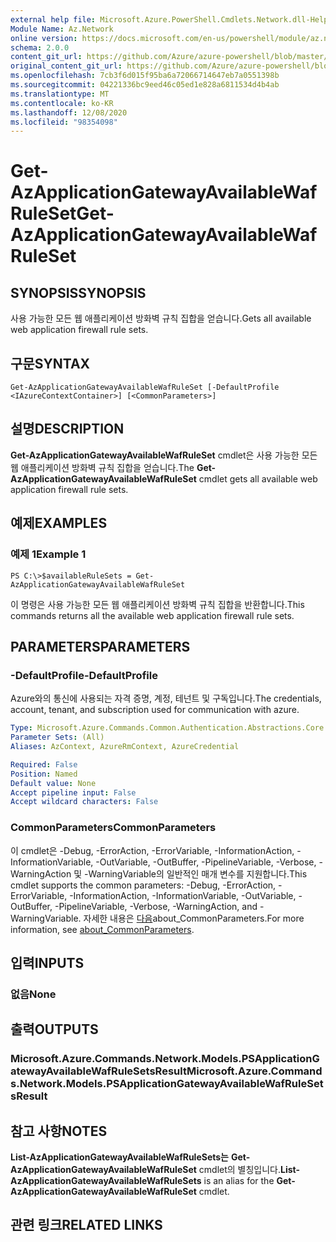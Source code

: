 ```yaml
---
external help file: Microsoft.Azure.PowerShell.Cmdlets.Network.dll-Help.xml
Module Name: Az.Network
online version: https://docs.microsoft.com/en-us/powershell/module/az.network/get-azapplicationgatewayavailablewafruleset
schema: 2.0.0
content_git_url: https://github.com/Azure/azure-powershell/blob/master/src/Network/Network/help/Get-AzApplicationGatewayAvailableWafRuleSet.md
original_content_git_url: https://github.com/Azure/azure-powershell/blob/master/src/Network/Network/help/Get-AzApplicationGatewayAvailableWafRuleSet.md
ms.openlocfilehash: 7cb3f6d015f95ba6a72066714647eb7a0551398b
ms.sourcegitcommit: 04221336bc9eed46c05ed1e828a6811534d4b4ab
ms.translationtype: MT
ms.contentlocale: ko-KR
ms.lasthandoff: 12/08/2020
ms.locfileid: "98354098"
---
```

# <span data-ttu-id="71984-101">Get-AzApplicationGatewayAvailableWafRuleSet</span><span class="sxs-lookup"><span data-stu-id="71984-101">Get-AzApplicationGatewayAvailableWafRuleSet</span></span>

## <span data-ttu-id="71984-102">SYNOPSIS</span><span class="sxs-lookup"><span data-stu-id="71984-102">SYNOPSIS</span></span>
<span data-ttu-id="71984-103">사용 가능한 모든 웹 애플리케이션 방화벽 규칙 집합을 얻습니다.</span><span class="sxs-lookup"><span data-stu-id="71984-103">Gets all available web application firewall rule sets.</span></span>

## <span data-ttu-id="71984-104">구문</span><span class="sxs-lookup"><span data-stu-id="71984-104">SYNTAX</span></span>

```
Get-AzApplicationGatewayAvailableWafRuleSet [-DefaultProfile <IAzureContextContainer>] [<CommonParameters>]
```

## <span data-ttu-id="71984-105">설명</span><span class="sxs-lookup"><span data-stu-id="71984-105">DESCRIPTION</span></span>
<span data-ttu-id="71984-106">**Get-AzApplicationGatewayAvailableWafRuleSet** cmdlet은 사용 가능한 모든 웹 애플리케이션 방화벽 규칙 집합을 얻습니다.</span><span class="sxs-lookup"><span data-stu-id="71984-106">The **Get-AzApplicationGatewayAvailableWafRuleSet** cmdlet gets all available web application firewall rule sets.</span></span>

## <span data-ttu-id="71984-107">예제</span><span class="sxs-lookup"><span data-stu-id="71984-107">EXAMPLES</span></span>

### <span data-ttu-id="71984-108">예제 1</span><span class="sxs-lookup"><span data-stu-id="71984-108">Example 1</span></span>
```
PS C:\>$availableRuleSets = Get-AzApplicationGatewayAvailableWafRuleSet
```

<span data-ttu-id="71984-109">이 명령은 사용 가능한 모든 웹 애플리케이션 방화벽 규칙 집합을 반환합니다.</span><span class="sxs-lookup"><span data-stu-id="71984-109">This commands returns all the available web application firewall rule sets.</span></span>

## <span data-ttu-id="71984-110">PARAMETERS</span><span class="sxs-lookup"><span data-stu-id="71984-110">PARAMETERS</span></span>

### <span data-ttu-id="71984-111">-DefaultProfile</span><span class="sxs-lookup"><span data-stu-id="71984-111">-DefaultProfile</span></span>
<span data-ttu-id="71984-112">Azure와의 통신에 사용되는 자격 증명, 계정, 테넌트 및 구독입니다.</span><span class="sxs-lookup"><span data-stu-id="71984-112">The credentials, account, tenant, and subscription used for communication with azure.</span></span>

```yaml
Type: Microsoft.Azure.Commands.Common.Authentication.Abstractions.Core.IAzureContextContainer
Parameter Sets: (All)
Aliases: AzContext, AzureRmContext, AzureCredential

Required: False
Position: Named
Default value: None
Accept pipeline input: False
Accept wildcard characters: False
```

### <span data-ttu-id="71984-113">CommonParameters</span><span class="sxs-lookup"><span data-stu-id="71984-113">CommonParameters</span></span>
<span data-ttu-id="71984-114">이 cmdlet은 -Debug, -ErrorAction, -ErrorVariable, -InformationAction, -InformationVariable, -OutVariable, -OutBuffer, -PipelineVariable, -Verbose, -WarningAction 및 -WarningVariable의 일반적인 매개 변수를 지원합니다.</span><span class="sxs-lookup"><span data-stu-id="71984-114">This cmdlet supports the common parameters: -Debug, -ErrorAction, -ErrorVariable, -InformationAction, -InformationVariable, -OutVariable, -OutBuffer, -PipelineVariable, -Verbose, -WarningAction, and -WarningVariable.</span></span> <span data-ttu-id="71984-115">자세한 내용은 [다음](http://go.microsoft.com/fwlink/?LinkID=113216)about_CommonParameters.</span><span class="sxs-lookup"><span data-stu-id="71984-115">For more information, see [about_CommonParameters](http://go.microsoft.com/fwlink/?LinkID=113216).</span></span>

## <span data-ttu-id="71984-116">입력</span><span class="sxs-lookup"><span data-stu-id="71984-116">INPUTS</span></span>

### <span data-ttu-id="71984-117">없음</span><span class="sxs-lookup"><span data-stu-id="71984-117">None</span></span>

## <span data-ttu-id="71984-118">출력</span><span class="sxs-lookup"><span data-stu-id="71984-118">OUTPUTS</span></span>

### <span data-ttu-id="71984-119">Microsoft.Azure.Commands.Network.Models.PSApplicationGatewayAvailableWafRuleSetsResult</span><span class="sxs-lookup"><span data-stu-id="71984-119">Microsoft.Azure.Commands.Network.Models.PSApplicationGatewayAvailableWafRuleSetsResult</span></span>

## <span data-ttu-id="71984-120">참고 사항</span><span class="sxs-lookup"><span data-stu-id="71984-120">NOTES</span></span>
<span data-ttu-id="71984-121">**List-AzApplicationGatewayAvailableWafRuleSets는** **Get-AzApplicationGatewayAvailableWafRuleSet** cmdlet의 별칭입니다.</span><span class="sxs-lookup"><span data-stu-id="71984-121">**List-AzApplicationGatewayAvailableWafRuleSets** is an alias for the **Get-AzApplicationGatewayAvailableWafRuleSet** cmdlet.</span></span>

## <span data-ttu-id="71984-122">관련 링크</span><span class="sxs-lookup"><span data-stu-id="71984-122">RELATED LINKS</span></span>

